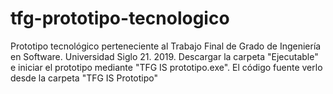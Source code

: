# tfg-prototipo-tecnologico
Prototipo tecnológico perteneciente al Trabajo Final de Grado de Ingeniería en Software. Universidad Siglo 21. 2019.
Descargar la carpeta "Ejecutable" e iniciar el prototipo mediante "TFG IS prototipo.exe".
El código fuente verlo desde la carpeta "TFG IS Prototipo"
